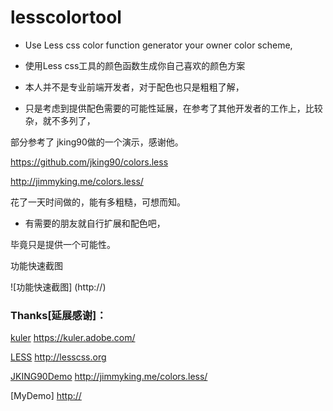 lesscolortool
=============

* Use Less css color function generator your owner color scheme,
* 使用Less css工具的颜色函数生成你自己喜欢的颜色方案

* 本人并不是专业前端开发者，对于配色也只是粗粗了解，
* 只是考虑到提供配色需要的可能性延展，在参考了其他开发者的工作上，比较杂，就不多列了，

部分参考了 jking90做的一个演示，感谢他。

<https://github.com/jking90/colors.less>

<http://jimmyking.me/colors.less/>

花了一天时间做的，能有多粗糙，可想而知。
* 有需要的朋友就自行扩展和配色吧，

毕竟只是提供一个可能性。

功能快速截图

![功能快速截图] (http://)

### Thanks[延展感谢]：

[kuler](https://kuler.adobe.com/) <https://kuler.adobe.com/>

[LESS](http://lesscss.org) <http://lesscss.org>

[JKING90Demo](http://jimmyking.me/colors.less/) <http://jimmyking.me/colors.less/>

[MyDemo] <http://>
